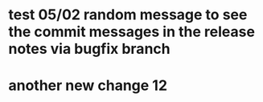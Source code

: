 # test 05/02 random message to see the commit messages in the release notes via bugfix branch
# another new change 12
